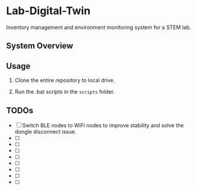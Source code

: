 # Lab-Digital-Twin
Inventory management and environment monitoring system for a STEM lab.

## System Overview

## Usage

1. Clone the entire repository to local drive.

2. Run the .bat scripts in the `scripts` folder.

## TODOs

- [ ] Switch BLE nodes to WiFi nodes to improve stability and solve the dongle disconnect issue.
- [ ] 
- [ ] 
- [ ] 
- [ ] 
- [ ] 
- [ ] 
- [ ] 
- [ ] 